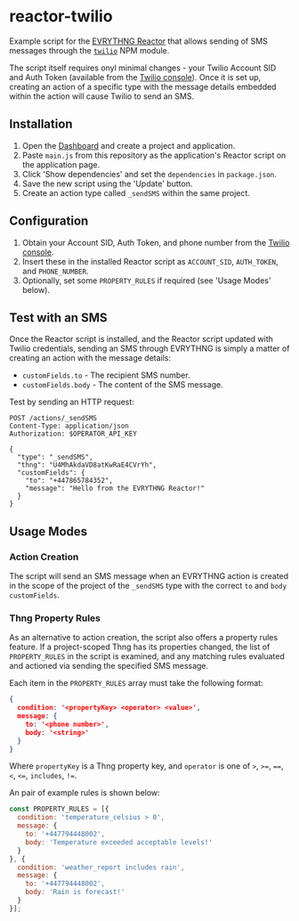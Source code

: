 # reactor-twilio

Example script for the [EVRYTHNG Reactor](https://developers.evrythng.com/reference#reactor) that 
allows sending of SMS messages through the [`twilio`](https://github.com/twilio/twilio-node) NPM 
module. 

The script itself requires onyl minimal changes - your Twilio Account SID and Auth Token (available 
from the [Twilio console](https://www.twilio.com/console)). Once it is set up, creating an action of 
a specific type with the message details embedded within the action will cause Twilio to send an SMS.


## Installation

1. Open the [Dashboard](https://dashboard.evrythng.com) and create a project and application.
2. Paste `main.js` from this repository as the application's Reactor script on the application page.
3. Click 'Show dependencies' and set the `dependencies` in `package.json`.
4. Save the new script using the 'Update' button.
5. Create an action type called `_sendSMS` within the same project.


## Configuration

1. Obtain your Account SID, Auth Token, and phone number from the 
   [Twilio console](https://www.twilio.com/console).
2. Insert these in the installed Reactor script as `ACCOUNT_SID`, `AUTH_TOKEN`, and `PHONE_NUMBER`.
3. Optionally, set some `PROPERTY_RULES` if required (see 'Usage Modes' below).


## Test with an SMS

Once the Reactor script is installed, and the Reactor script updated with Twilio credentials, 
sending an SMS through EVRYTHNG is simply a matter of creating an action with the message details:

* `customFields.to` - The recipient SMS number.
* `customFields.body` - The content of the SMS message.

Test by sending an HTTP request:

```
POST /actions/_sendSMS
Content-Type: application/json
Authorization: $OPERATOR_API_KEY

{
  "type": "_sendSMS",
  "thng": "U4MhAkdaVD8atKwRaE4CVrYh",
  "customFields": {
    "to": "+447865784352",
    "message": "Hello from the EVRYTHNG Reactor!"
  }
}
```


## Usage Modes

### Action Creation

The script will send an SMS message when an EVRYTHNG action is created in the scope of 
the project of the `_sendSMS` type with the correct `to` and `body` `customFields`. 


### Thng Property Rules

As an alternative to action creation, the script also offers a property rules feature. If a 
project-scoped Thng has its properties changed, the list of `PROPERTY_RULES` in the script is 
examined, and any matching rules evaluated and actioned via sending the specified SMS message.

Each item in the `PROPERTY_RULES` array must take the following format:

```json
{
  condition: '<propertyKey> <operator> <value>',
  message: {
    to: '<phone number>',
    body: '<string>'
  }
}
```

Where `propertyKey` is a Thng property key, and `operator` is one of `>`, `>=`, `==`, `<`, `<=`, 
`includes`, `!=`.

An pair of example rules is shown below:

```js
const PROPERTY_RULES = [{
  condition: 'temperature_celsius > 0',
  message: {
    to: '+447794448002',
    body: 'Temperature exceeded acceptable levels!'
  }
}, {
  condition: 'weather_report includes rain',
  message: {
    to: '+447794448002',
    body: 'Rain is forecast!'
  }
}];
```